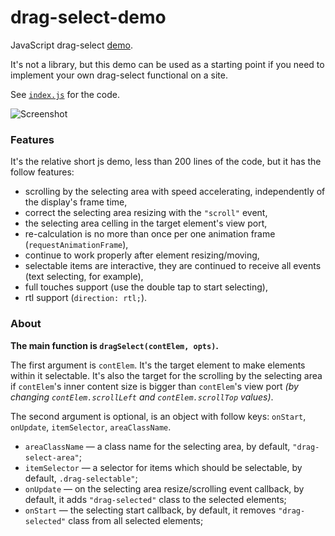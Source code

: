 # drag-select-demo

JavaScript drag-select [demo](https://alttiri.github.io/drag-select-demo/).

It's not a library, but this demo can be used as a starting point if you need to implement your own drag-select functional on a site.

See [`index.js`](https://github.com/AlttiRi/drag-select-demo/blob/master/index.js) for the code.

![Screenshot](https://user-images.githubusercontent.com/16310547/232238704-9b0659f1-d8f1-42d9-a1e5-63130a194145.png)


### Features

It's the relative short js demo, less than 200 lines of the code, but it has the follow features:

- scrolling by the selecting area with speed accelerating, independently of the display's frame time,
- correct the selecting area resizing with the `"scroll"` event,
- the selecting area celling in the target element's view port,
- re-calculation is no more than once per one animation frame (`requestAnimationFrame`),
- continue to work properly after element resizing/moving,
- selectable items are interactive, they are continued to receive all events (text selecting, for example),
- full touches support (use the double tap to start selecting),
- rtl support (`direction: rtl;`).


### About

**The main function is `dragSelect(contElem, opts)`.**

The first argument is `contElem`.
It's the target element to make elements within it selectable.
It's also the target for the scrolling by the selecting area if `contElem`'s inner content size is bigger than
`contElem`'s view port _(by changing `contElem.scrollLeft` and `contElem.scrollTop` values)_.

The second argument is optional, is an object with follow keys: `onStart`, `onUpdate`, `itemSelector`, `areaClassName`.
- `areaClassName` — a class name for the selecting area, by default, `"drag-select-area"`;
- `itemSelector` — a selector for items which should be selectable, by default, `.drag-selectable"`;
- `onUpdate` — on the selecting area resize/scrolling event callback, by default, it adds `"drag-selected"` class to the selected elements;
- `onStart` — the selecting start callback, by default, it removes `"drag-selected"` class from all selected elements;

